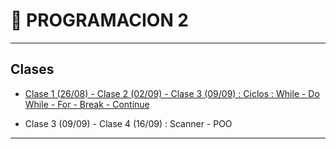 # :book: PROGRAMACION 2

---

## Clases

- [Clase 1 (26/08)  - Clase 2 (02/09) - Clase 3 (09/09) : Ciclos : While - Do While - For - Break - Continue](https://github.com/eugenia1984/UTN-FRSR-Programacion-1year-2semester/tree/main/programacion2/clase1/CicloWhile)

- Clase 3 (09/09) - Clase 4 (16/09) : Scanner - POO

---

